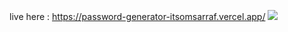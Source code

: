 live here : https://password-generator-itsomsarraf.vercel.app/
![](https://github.com/itsOmSarraf/password-generator/blob/main/password-generator.gif)
